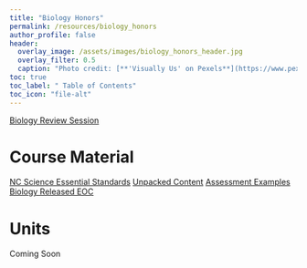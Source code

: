 ```yaml
---
title: "Biology Honors"
permalink: /resources/biology_honors
author_profile: false
header:
  overlay_image: /assets/images/biology_honors_header.jpg 
  overlay_filter: 0.5
  caption: "Photo credit: [**'Visually Us' on Pexels**](https://www.pexels.com/photo/white-fungi-1643416/)"
toc: true
toc_label: " Table of Contents"
toc_icon: "file-alt"
---
```



<a href="/resources/biology_honors/biology_review_session" class="btn btn--inverse btn--x-large">Biology Review Session</a>

# Course Material
<a href="https://drive.google.com/file/d/1xC2ldAh-Z4cZJ1YIgPUPxfPYYtmIRxLA/view?usp=sharing" class="btn btn--inverse btn--x-large">NC Science Essential Standards</a>
<a href="https://drive.google.com/file/d/1ehSRQBMQ3QAH1ylkMZbRNx3HCVWPm25F/view?usp=sharing" class="btn btn--inverse btn--x-large">Unpacked Content</a>
<a href="https://drive.google.com/file/d/1pMoAzg_Z347bQxxr4WxORHqSXP9IjWyW/view?usp=sharing" class="btn btn--inverse btn--x-large">Assessment Examples</a>
<a href="https://files.nc.gov/dpi/documents/files/biology_3375_released_final-2019.pdf" class="btn btn--inverse btn--x-large">Biology Released EOC</a>

# Units
Coming Soon